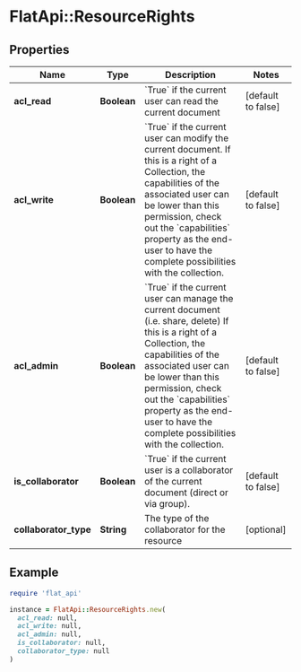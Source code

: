 # FlatApi::ResourceRights

## Properties

| Name | Type | Description | Notes |
| ---- | ---- | ----------- | ----- |
| **acl_read** | **Boolean** | &#x60;True&#x60; if the current user can read the current document  | [default to false] |
| **acl_write** | **Boolean** | &#x60;True&#x60; if the current user can modify the current document.  If this is a right of a Collection, the capabilities of the associated user can be lower than this permission, check out the &#x60;capabilities&#x60; property as the end-user to have the complete possibilities with the collection.  | [default to false] |
| **acl_admin** | **Boolean** | &#x60;True&#x60; if the current user can manage the current document (i.e. share, delete)  If this is a right of a Collection, the capabilities of the associated user can be lower than this permission, check out the &#x60;capabilities&#x60; property as the end-user to have the complete possibilities with the collection.  | [default to false] |
| **is_collaborator** | **Boolean** | &#x60;True&#x60; if the current user is a collaborator of the current document (direct or via group).  | [default to false] |
| **collaborator_type** | **String** | The type of the collaborator for the resource  | [optional] |

## Example

```ruby
require 'flat_api'

instance = FlatApi::ResourceRights.new(
  acl_read: null,
  acl_write: null,
  acl_admin: null,
  is_collaborator: null,
  collaborator_type: null
)
```

